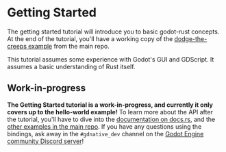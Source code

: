 # Getting Started

The getting started tutorial will introduce you to basic godot-rust concepts. At the end of the tutorial, you'll have a working copy of the [dodge-the-creeps example](https://github.com/godot-rust/godot-rust/tree/master/examples/dodge_the_creeps) from the main repo.

This tutorial assumes some experience with Godot's GUI and GDScript. It assumes a basic understanding of Rust itself.

## Work-in-progress

**The Getting Started tutorial is a work-in-progress, and currently it only covers up to the hello-world example!** To learn more about the API after the tutorial, you'll have to dive into the [documentation on docs.rs](https://docs.rs/gdnative/0.9), and the [other examples in the main repo]( https://github.com/godot-rust/godot-rust/tree/master/examples/). If you have any questions using the bindings, ask away in the `#gdnative_dev` channel on the [Godot Engine community Discord server](https://godotengine.org/community)!
